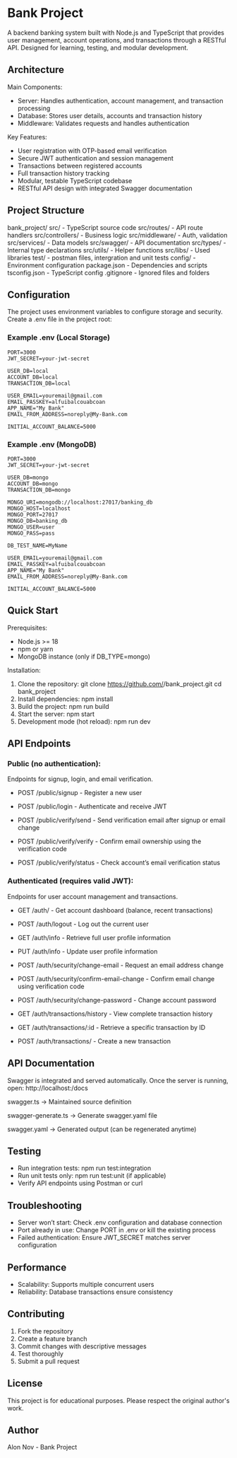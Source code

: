 # Bank Project

A backend banking system built with Node.js and TypeScript that provides user management, account operations, and transactions through a RESTful API. Designed for learning, testing, and modular development.

## Architecture

Main Components:
- Server: Handles authentication, account management, and transaction processing
- Database: Stores user details, accounts and transaction history
- Middleware: Validates requests and handles authentication

Key Features:
- User registration with OTP-based email verification
- Secure JWT authentication and session management
- Transactions between registered accounts
- Full transaction history tracking
- Modular, testable TypeScript codebase
- RESTful API design with integrated Swagger documentation


## Project Structure

bank_project/
src/                   	- TypeScript source code
src/routes/            	- API route handlers
src/controllers/       	- Business logic
src/middleware/        	- Auth, validation
src/services/          	- Data models
src/swagger/			- API documentation
src/types/				- Internal type declarations
src/utils/             	- Helper functions
src/libs/				- Used libraries
test/                 	- postman files, intergration and unit tests
config/                	- Environment configuration
package.json           	- Dependencies and scripts
tsconfig.json          	- TypeScript config
.gitignore             	- Ignored files and folders

## Configuration

The project uses environment variables to configure storage and security.
Create a .env file in the project root:

### Example .env (Local Storage)
	PORT=3000
	JWT_SECRET=your-jwt-secret
	
	USER_DB=local
	ACCOUNT_DB=local
	TRANSACTION_DB=local
	
	USER_EMAIL=youremail@gmail.com
	EMAIL_PASSKEY=alfuibalcouabcoan 
	APP_NAME="My Bank"
	EMAIL_FROM_ADDRESS=noreply@My-Bank.com
	
	INITIAL_ACCOUNT_BALANCE=5000
	
### Example .env (MongoDB)
	PORT=3000
	JWT_SECRET=your-jwt-secret

	USER_DB=mongo
	ACCOUNT_DB=mongo
	TRANSACTION_DB=mongo

	MONGO_URI=mongodb://localhost:27017/banking_db
	MONGO_HOST=localhost
	MONGO_PORT=27017
	MONGO_DB=banking_db
	MONGO_USER=user
	MONGO_PASS=pass

	DB_TEST_NAME=MyName

	USER_EMAIL=youremail@gmail.com
	EMAIL_PASSKEY=alfuibalcouabcoan 
	APP_NAME="My Bank"
	EMAIL_FROM_ADDRESS=noreply@My-Bank.com

	INITIAL_ACCOUNT_BALANCE=5000
	
## Quick Start

Prerequisites:
- Node.js >= 18
- npm or yarn
- MongoDB instance (only if DB_TYPE=mongo)

Installation:
1. Clone the repository: git clone https://github.com/<your-username>/bank_project.git
   cd bank_project
2. Install dependencies: npm install
3. Build the project: npm run build
4. Start the server: npm start
5. Development mode (hot reload): npm run dev

## API Endpoints

### Public (no authentication):
Endpoints for signup, login, and email verification.

- POST 	/public/signup - Register a new user
- POST 	/public/login - Authenticate and receive JWT

- POST	/public/verify/send - Send verification email after signup or email change
- POST 	/public/verify/verify - Confirm email ownership using the verification code
- POST 	/public/verify/status - Check account’s email verification status

### Authenticated (requires valid JWT):
Endpoints for user account management and transactions.

- GET 	/auth/ - Get account dashboard (balance, recent transactions)
- POST 	/auth/logout - Log out the current user

- GET	/auth/info - Retrieve full user profile information
- PUT	/auth/info - Update user profile information

- POST 	/auth/security/change-email - Request an email address change
- POST	/auth/security/confirm-email-change - Confirm email change using verification code
- POST 	/auth/security/change-password - Change account password

- GET 	/auth/transactions/history - View complete transaction history
- GET	/auth/transactions/:id - Retrieve a specific transaction by ID
- POST 	/auth/transactions/ - Create a new transaction


## API Documentation

Swagger is integrated and served automatically.
Once the server is running, open:
http://localhost:<PORT>/docs

swagger.ts -> Maintained source definition

swagger-generate.ts -> Generate swagger.yaml file

swagger.yaml -> Generated output (can be regenerated anytime)
    
## Testing

- Run integration tests: npm run test:integration
- Run unit tests only: npm run test:unit (if applicable)
- Verify API endpoints using Postman or curl

## Troubleshooting

- Server won’t start: Check .env configuration and database connection
- Port already in use: Change PORT in .env or kill the existing process
- Failed authentication: Ensure JWT_SECRET matches server configuration

## Performance

- Scalability: Supports multiple concurrent users
- Reliability: Database transactions ensure consistency

## Contributing

1. Fork the repository
2. Create a feature branch
3. Commit changes with descriptive messages
4. Test thoroughly
5. Submit a pull request

## License

This project is for educational purposes. Please respect the original author's work.

## Author

Alon Nov - Bank Project

